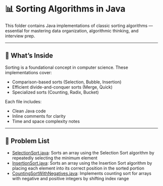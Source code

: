 # 📊 Sorting Algorithms in Java

This folder contains Java implementations of classic sorting algorithms — essential for mastering data organization, algorithmic thinking, and interview prep.

---

## 📘 What’s Inside

Sorting is a foundational concept in computer science. These implementations cover:

- Comparison-based sorts (Selection, Bubble, Insertion)
- Efficient divide-and-conquer sorts (Merge, Quick)
- Specialized sorts (Counting, Radix, Bucket)

Each file includes:
- Clean Java code
- Inline comments for clarity
- Time and space complexity notes

---

## 📂 Problem List
- [SelectionSort.java](SelectionSort.java): Sorts an array using the Selection Sort algorithm by repeatedly selecting the minimum element
- [InsertionSort.java](InsertionSort.java): Sorts an array using the Insertion Sort algorithm by placing each element into its correct position in the sorted portion
- [CountingSortWithNegatives.java](CountingSortWithNegatives.java): Implements counting sort for arrays with negative and positive integers by shifting index range
